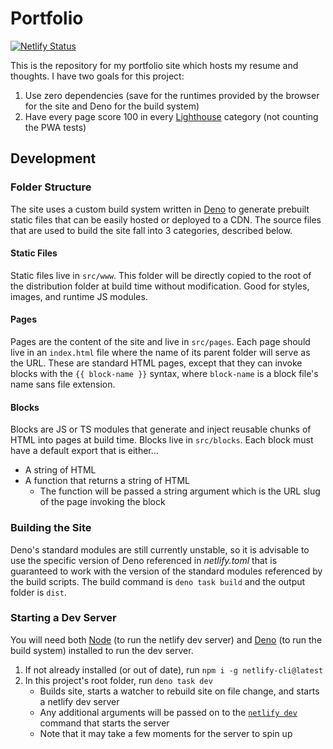 # Portfolio

[![Netlify Status](https://api.netlify.com/api/v1/badges/1c740dd0-2db1-475f-b7cd-af9ab81a7bf6/deploy-status)](https://app.netlify.com/sites/dev-nicolaos/deploys)

This is the repository for my portfolio site which hosts my resume and thoughts. I have two goals for this project:

1. Use zero dependencies (save for the runtimes provided by the browser for the site and Deno for the build system)
2. Have every page score 100 in every [Lighthouse](https://developers.google.com/web/tools/lighthouse/) category (not counting the PWA tests)

## Development

### Folder Structure

The site uses a custom build system written in [Deno](https://deno.land) to generate prebuilt static files that can be easily hosted or deployed to a CDN. The source files that are used to build the site fall into 3 categories, described below.

#### Static Files

Static files live in `src/www`. This folder will be directly copied to the root of the distribution folder at build time without modification. Good for styles, images, and runtime JS modules.

#### Pages

Pages are the content of the site and live in `src/pages`. Each page should live in an `index.html` file where the name of its parent folder will serve as the URL. These are standard HTML pages, except that they can invoke blocks with the `{{ block-name }}` syntax, where `block-name` is a block file's name sans file extension.

#### Blocks

Blocks are JS or TS modules that generate and inject reusable chunks of HTML into pages at build time. Blocks live in `src/blocks`. Each block must have a default export that is either...

- A string of HTML
- A function that returns a string of HTML
  - The function will be passed a string argument which is the URL slug of the page invoking the block

### Building the Site

Deno's standard modules are still currently unstable, so it is advisable to use the specific version of Deno referenced in _netlify.toml_ that is guaranteed to work with the version of the standard modules referenced by the build scripts. The build command is `deno task build` and the output folder is `dist`.

### Starting a Dev Server

You will need both [Node](https://nodejs.org/) (to run the netlify dev server) and [Deno](https://deno.land/) (to run the build system) installed to run the dev server.

1. If not already installed (or out of date), run `npm i -g netlify-cli@latest`
2. In this project's root folder, run `deno task dev`
    - Builds site, starts a watcher to rebuild site on file change, and starts a netlify dev server
    - Any additional arguments will be passed on to the [`netlify dev`](https://cli.netlify.com/commands/dev/) command that starts the server
    - Note that it may take a few moments for the server to spin up
